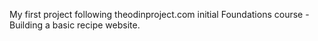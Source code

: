 My first project following theodinproject.com initial Foundations course - Building a basic recipe website.